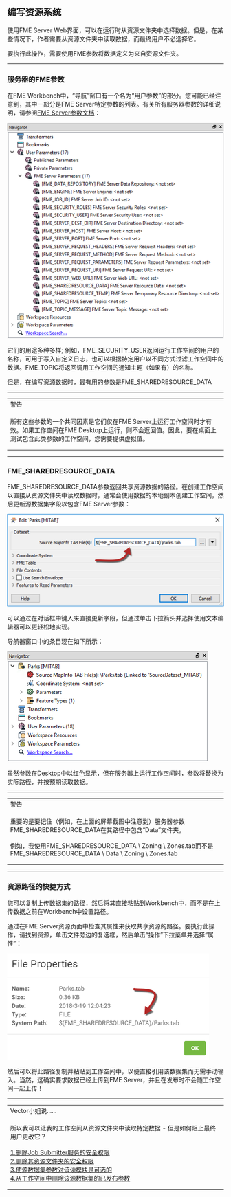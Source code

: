   <div id="readme" class="readme blob instapaper_body">
    <article class="markdown-body entry-content" itemprop="text"><h2><a id="user-content-authoring-for-the-resources-system" class="anchor" aria-hidden="true" href="./2.07.AuthoringForResources.md#authoring-for-the-resources-system"></a><font style="vertical-align: inherit;"><font style="vertical-align: inherit;">编写资源系统</font></font></h2>
<p><font style="vertical-align: inherit;"><font style="vertical-align: inherit;">使用FME Server Web界面，可以在运行时从资源文件夹中选择数据。</font><font style="vertical-align: inherit;">但是，在某些情况下，作者需要从资源文件夹中读取数据，而最终用户不必选择它。</font></font></p>
<p><font style="vertical-align: inherit;"><font style="vertical-align: inherit;">要执行此操作，需要使用FME参数将数据定义为来自资源文件夹。</font></font></p>
<hr>
<h3><a id="user-content-fme-parameters-for-server" class="anchor" aria-hidden="true" href="./2.07.AuthoringForResources.md#fme-parameters-for-server"></a><font style="vertical-align: inherit;"><font style="vertical-align: inherit;">服务器的FME参数</font></font></h3>
<p><font style="vertical-align: inherit;"><font style="vertical-align: inherit;">在FME Workbench中，“导航”窗口有一个名为“用户参数”的部分。</font><font style="vertical-align: inherit;">您可能已经注意到，其中一部分是FME Server特定参数的列表。</font><font style="vertical-align: inherit;">有关所有服务器参数的详细说明，请参阅</font></font><a href="https://docs.safe.com/fme/2018.0/html/FME_Desktop_Documentation/FME_ReadersWriters/!Transformer_Parameters/FME_Server_Parameters.htm" rel="nofollow"><font style="vertical-align: inherit;"><font style="vertical-align: inherit;">FME Server参数文档</font></font></a><font style="vertical-align: inherit;"><font style="vertical-align: inherit;">：</font></font></p>
<p><a target="_blank" rel="noopener noreferrer" href="./Images/Img2.025.FMEParametersForServerInWB.png"><img src="./Images/Img2.025.FMEParametersForServerInWB.png" alt="" style="max-width:100%;"></a></p>
<p><font style="vertical-align: inherit;"><font style="vertical-align: inherit;">它们的用途多种多样; </font><font style="vertical-align: inherit;">例如，FME_SECURITY_USER返回运行工作空间的用户的名称，可用于写入自定义日志，也可以根据特定用户以不同方式过滤工作空间中的数据。</font><font style="vertical-align: inherit;">FME_TOPIC将返回调用工作空间的通知主题（如果有）的名称。</font></font></p>
<p><font style="vertical-align: inherit;"><font style="vertical-align: inherit;">但是，在编写资源数据时，最有用的参数是FME_SHAREDRESOURCE_DATA</font></font></p>
<hr>

<table>
<tbody><tr>
<td>
<i></i><font style="vertical-align: inherit;"><font style="vertical-align: inherit;">
警告
</font></font></td>
</tr>
<tr>
<td><font style="vertical-align: inherit;"><font style="vertical-align: inherit;">

所有这些参数的一个共同因素是它们仅在FME Server上运行工作空间时才有效。</font><font style="vertical-align: inherit;">如果工作空间在FME Desktop上运行，则不会返回值。</font><font style="vertical-align: inherit;">因此，要在桌面上测试包含此类参数的工作空间，您需要提供虚拟值。
</font></font></td>
</tr>
</tbody></table>
<hr>
<h3><a id="user-content-fme_sharedresource_data" class="anchor" aria-hidden="true" href="./2.07.AuthoringForResources.md#fme_sharedresource_data"></a><font style="vertical-align: inherit;"><font style="vertical-align: inherit;">FME_SHAREDRESOURCE_DATA</font></font></h3>
<p><font style="vertical-align: inherit;"><font style="vertical-align: inherit;">FME_SHAREDRESOURCE_DATA参数返回共享资源数据的路径。</font><font style="vertical-align: inherit;">在创建工作空间以直接从资源文件夹中读取数据时，通常会使用数据的本地副本创建工作空间，然后更新源数据集字段以包含FME Server参数：</font></font></p>
<p><a target="_blank" rel="noopener noreferrer" href="./Images/Img2.026.FMEParametersForServerInSourceDataset.png"><img src="./Images/Img2.026.FMEParametersForServerInSourceDataset.png" alt="" style="max-width:100%;"></a></p>
<p><font style="vertical-align: inherit;"><font style="vertical-align: inherit;">可以通过在对话框中键入来直接更新字段，但通过单击下拉箭头并选择使用文本编辑器可以更轻松地实现。</font></font></p>
<p><font style="vertical-align: inherit;"><font style="vertical-align: inherit;">导航器窗口中的条目现在如下所示：</font></font></p>
<p><a target="_blank" rel="noopener noreferrer" href="./Images/Img2.027.FMEParametersForServerInSourceNav.png"><img src="./Images/Img2.027.FMEParametersForServerInSourceNav.png" alt="" style="max-width:100%;"></a></p>
<p><font style="vertical-align: inherit;"><font style="vertical-align: inherit;">虽然参数在Desktop中以红色显示，但在服务器上运行工作空间时，参数将替换为实际路径，并按预期读取数据。</font></font></p>
<hr>

<table>
<tbody><tr>
<td>
<i></i><font style="vertical-align: inherit;"><font style="vertical-align: inherit;">
警告
</font></font></td>
</tr>
<tr>
<td><font style="vertical-align: inherit;"><font style="vertical-align: inherit;">

重要的是要记住（例如，在上面的屏幕截图中注意到）服务器参数FME_SHAREDRESOURCE_DATA在其路径中包含“Data”文件夹。
</font></font><br><br><font style="vertical-align: inherit;"><font style="vertical-align: inherit;">例如，我使用FME_SHAREDRESOURCE_DATA \ Zoning \ Zones.tab而不是FME_SHAREDRESOURCE_DATA \ Data \ Zoning \ Zones.tab

</font></font></td>
</tr>
</tbody></table>
<hr>
<h3><a id="user-content-shortcut-to-resource-paths" class="anchor" aria-hidden="true" href="./2.07.AuthoringForResources.md#shortcut-to-resource-paths"></a><font style="vertical-align: inherit;"><font style="vertical-align: inherit;">资源路径的快捷方式</font></font></h3>
<p><font style="vertical-align: inherit;"><font style="vertical-align: inherit;">您可以复制上传数据集的路径，然后将其直接粘贴到Workbench中，而不是在上传数据之前在Workbench中设置路径。</font></font></p>
<p><font style="vertical-align: inherit;"><font style="vertical-align: inherit;">通过在FME Server资源页面中检查其属性来获取共享资源的路径。</font><font style="vertical-align: inherit;">要执行此操作，请找到资源，单击文件旁边的复选框，然后单击“操作”下拉菜单并选择“属性”：</font></font></p>
<p><a target="_blank" rel="noopener noreferrer" href="./Images/Img2.028.ResourceProperties.png"><img src="./Images/Img2.028.ResourceProperties.png" alt="" style="max-width:100%;"></a></p>
<p><font style="vertical-align: inherit;"><font style="vertical-align: inherit;">然后可以将此路径复制并粘贴到工作空间中，以便直接引用该数据集而无需手动输入。</font><font style="vertical-align: inherit;">当然，这确实要求数据已经上传到FME Server，并且在发布时不会随工作空间一起上传！</font></font></p>
<hr>

<table>
<tbody><tr>
<td>
<i></i><font style="vertical-align: inherit;"><font style="vertical-align: inherit;">
Vector小姐说......
</font></font></td>
</tr>
<tr>
<td><font style="vertical-align: inherit;"><font style="vertical-align: inherit;">

所以我可以让我的工作空间从资源文件夹中读取特定数据 - 但是如何阻止最终用户更改它？
</font></font><br><br><a href="http://52.73.3.37/fmedatastreaming/Manual/QAResponse2017.fmw?chapter=21&amp;question=9&amp;answer=1&amp;DestDataset_TEXTLINE=C%3A%5CFMEOutput%5CQAResponse.html" rel="nofollow"><font style="vertical-align: inherit;"><font style="vertical-align: inherit;">1.删​​除Job Submitter服务的安全权限</font></font></a>
<br><a href="http://52.73.3.37/fmedatastreaming/Manual/QAResponse2017.fmw?chapter=21&amp;question=9&amp;answer=2&amp;DestDataset_TEXTLINE=C%3A%5CFMEOutput%5CQAResponse.html" rel="nofollow"><font style="vertical-align: inherit;"><font style="vertical-align: inherit;">2.删除其资源文件夹的安全权限</font></font></a>
<br><a href="http://52.73.3.37/fmedatastreaming/Manual/QAResponse2017.fmw?chapter=21&amp;question=9&amp;answer=3&amp;DestDataset_TEXTLINE=C%3A%5CFMEOutput%5CQAResponse.html" rel="nofollow"><font style="vertical-align: inherit;"><font style="vertical-align: inherit;">3.使源数据集参数对该读模块是可选的</font></font></a>
<br><a href="http://52.73.3.37/fmedatastreaming/Manual/QAResponse2017.fmw?chapter=21&amp;question=9&amp;answer=4&amp;DestDataset_TEXTLINE=C%3A%5CFMEOutput%5CQAResponse.html" rel="nofollow"><font style="vertical-align: inherit;"><font style="vertical-align: inherit;">4.从工作空间中删除该源数据集的已发布参数</font></font></a>

</td>
</tr>
</tbody></table>
</article>
  </div>
